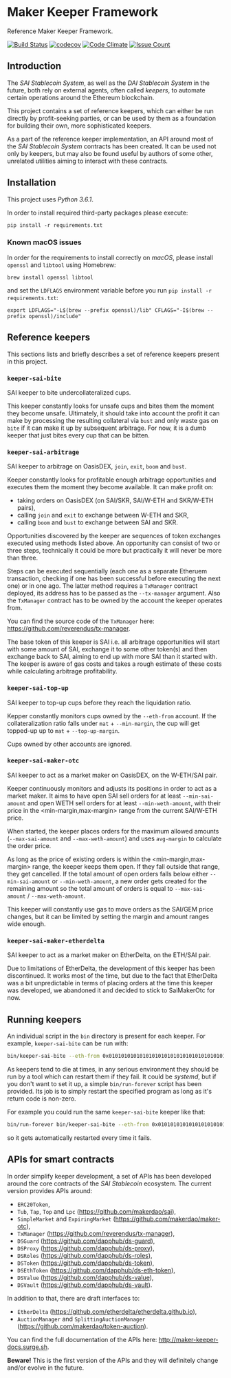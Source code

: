 # Maker Keeper Framework

Reference Maker Keeper Framework.

[![Build Status](https://travis-ci.org/makerdao/keeper.svg?branch=master)](https://travis-ci.org/makerdao/keeper)
[![codecov](https://codecov.io/gh/makerdao/keeper/branch/master/graph/badge.svg)](https://codecov.io/gh/makerdao/keeper)
[![Code Climate](https://codeclimate.com/github/makerdao/keeper/badges/gpa.svg)](https://codeclimate.com/github/makerdao/keeper)
[![Issue Count](https://codeclimate.com/github/makerdao/keeper/badges/issue_count.svg)](https://codeclimate.com/github/makerdao/keeper)

## Introduction

The _SAI Stablecoin System_, as well as the _DAI Stablecoin System_ in the future,
both rely on external agents, often called _keepers_, to automate certain operations
around the Ethereum blockchain.

This project contains a set of reference keepers, which can either be run directly
by profit-seeking parties, or can be used by them as a foundation for building
their own, more sophisticated keepers.

As a part of the reference keeper implementation, an API around most of the
_SAI Stablecoin System_ contracts has been created. It can be used not only by
keepers, but may also be found useful by authors of some other, unrelated utilities
aiming to interact with these contracts.

## Installation

This project uses *Python 3.6.1*.

In order to install required third-party packages please execute:
```
pip install -r requirements.txt
```

### Known macOS issues

In order for the requirements to install correctly on _macOS_, please install
`openssl` and `libtool` using Homebrew:
```
brew install openssl libtool
```

and set the `LDFLAGS` environment variable before you run `pip install -r requirements.txt`:
```
export LDFLAGS="-L$(brew --prefix openssl)/lib" CFLAGS="-I$(brew --prefix openssl)/include" 
```

## Reference keepers

This sections lists and briefly describes a set of reference keepers present in this project.

### `keeper-sai-bite`

SAI keeper to bite undercollateralized cups.

This keeper constantly looks for unsafe cups and bites them the moment they become
unsafe. Ultimately, it should take into account the profit it can make by processing
the resulting collateral via `bust` and only waste gas on `bite` if it can make it up
by subsequent arbitrage. For now, it is a dumb keeper that just bites every cup
that can be bitten.

### `keeper-sai-arbitrage`

SAI keeper to arbitrage on OasisDEX, `join`, `exit`, `boom` and `bust`.

Keeper constantly looks for profitable enough arbitrage opportunities
and executes them the moment they become available. It can make profit on:
* taking orders on OasisDEX (on SAI/SKR, SAI/W-ETH and SKR/W-ETH pairs),
* calling `join` and `exit` to exchange between W-ETH and SKR,
* calling `boom` and `bust` to exchange between SAI and SKR.

Opportunities discovered by the keeper are sequences of token exchanges
executed using methods listed above. An opportunity can consist of two
or three steps, technically it could be more but practically it will never
be more than three.

Steps can be executed sequentially (each one as a separate Etheruem
transaction, checking if one has been successful before executing the next
one) or in one ago. The latter method requires a `TxManager` contract deployed,
its address has to be passed as the `--tx-manager` argument. Also the `TxManager`
contract has to be owned by the account the keeper operates from.

You can find the source code of the `TxManager` here:
<https://github.com/reverendus/tx-manager>.

The base token of this keeper is SAI i.e. all arbitrage opportunities will
start with some amount of SAI, exchange it to some other token(s) and then exchange
back to SAI, aiming to end up with more SAI than it started with. The keeper is aware
of gas costs and takes a rough estimate of these costs while calculating arbitrage
profitability.

### `keeper-sai-top-up`

SAI keeper to top-up cups before they reach the liquidation ratio.

Kepper constantly monitors cups owned by the `--eth-from` account. If the
collateralization ratio falls under `mat` + `--min-margin`, the cup will get
topped-up up to `mat` + `--top-up-margin`.

Cups owned by other accounts are ignored.

### `keeper-sai-maker-otc`

SAI keeper to act as a market maker on OasisDEX, on the W-ETH/SAI pair.

Keeper continuously monitors and adjusts its positions in order to act as a market maker.
It aims to have open SAI sell orders for at least `--min-sai-amount` and open WETH sell
orders for at least `--min-weth-amount`, with their price in the <min-margin,max-margin>
range from the current SAI/W-ETH price.

When started, the keeper places orders for the maximum allowed amounts (`--max-sai-amount`
and `--max-weth-amount`) and uses `avg-margin` to calculate the order price.

As long as the price of existing orders is within the <min-margin,max-margin> range,
the keeper keeps them open. If they fall outside that range, they get cancelled.
If the total amount of open orders falls below either `--min-sai-amount` or
`--min-weth-amount`, a new order gets created for the remaining amount so the total
amount of orders is equal to `--max-sai-amount` / `--max-weth-amount`.

This keeper will constantly use gas to move orders as the SAI/GEM price changes,
but it can be limited by setting the margin and amount ranges wide enough.

### `keeper-sai-maker-etherdelta`

SAI keeper to act as a market maker on EtherDelta, on the ETH/SAI pair.

Due to limitations of EtherDelta, the development of this keeper has been
discontinued. It works most of the time, but due to the fact that EtherDelta
was a bit unpredictable in terms of placing orders at the time this keeper
was developed, we abandoned it and decided to stick to SaiMakerOtc for now.

## Running keepers

An individual script in the `bin` directory is present for each keeper. For example, `keeper-sai-bite`
can be run with:
```bash
bin/keeper-sai-bite --eth-from 0x0101010101010101010101010101010101010101
```

As keepers tend to die at times, in any serious environment they should be run by a tool
which can restart them if they fail. It could be _systemd_, but if you don't want to set it up,
a simple `bin/run-forever` script has been provided. Its job is to simply restart the
specified program as long as it's return code is non-zero.

For example you could run the same `keeper-sai-bite` keeper like that:
```bash
bin/run-forever bin/keeper-sai-bite --eth-from 0x0101010101010101010101010101010101010101
```
so it gets automatically restarted every time it fails.

## APIs for smart contracts

In order simplify keeper development, a set of APIs has been developed around the core contracts
of the _SAI Stablecoin_ ecosystem. The current version provides APIs around:
* `ERC20Token`,
* `Tub`, `Tap`, `Top` and `Lpc` (<https://github.com/makerdao/sai>),
* `SimpleMarket` and `ExpiringMarket` (<https://github.com/makerdao/maker-otc>),
* `TxManager` (<https://github.com/reverendus/tx-manager>),
* `DSGuard` (<https://github.com/dapphub/ds-guard>),
* `DSProxy` (<https://github.com/dapphub/ds-proxy>),
* `DSRoles` (<https://github.com/dapphub/ds-roles>),
* `DSToken` (<https://github.com/dapphub/ds-token>),
* `DSEthToken` (<https://github.com/dapphub/ds-eth-token>),
* `DSValue` (<https://github.com/dapphub/ds-value>),
* `DSVault` (<https://github.com/dapphub/ds-vault>).

In addition to that, there are draft interfaces to:
* `EtherDelta` (<https://github.com/etherdelta/etherdelta.github.io>),
* `AuctionManager` and `SplittingAuctionManager` (<https://github.com/makerdao/token-auction>).

You can find the full documentation of the APIs here: http://maker-keeper-docs.surge.sh.

**Beware!** This is the first version of the APIs and they will definitely change
and/or evolve in the future.
